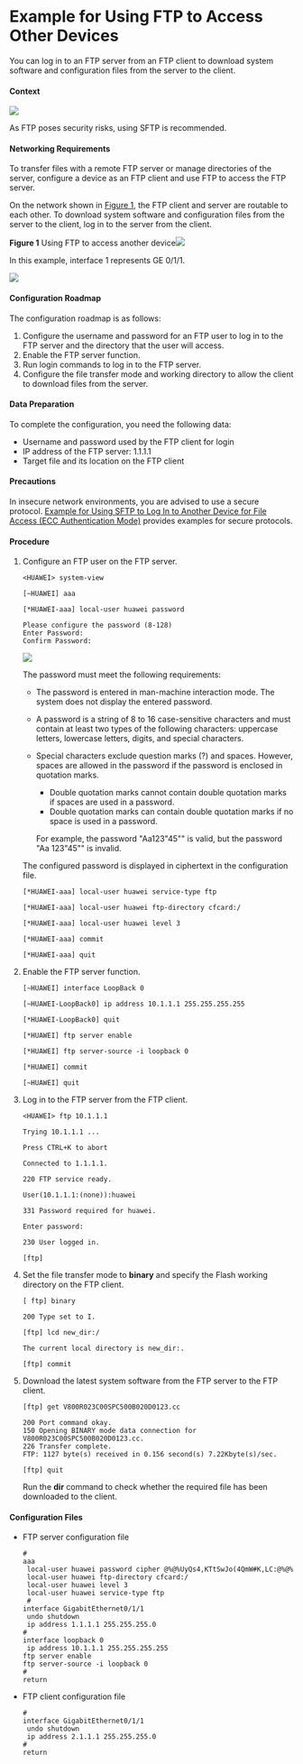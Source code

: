 Example for Using FTP to Access Other Devices
=============================================

You can log in to an FTP server from an FTP client to download system software and configuration files from the server to the client.

#### Context

![](../../../../public_sys-resources/note_3.0-en-us.png) 

As FTP poses security risks, using SFTP is recommended.



#### Networking Requirements

To transfer files with a remote FTP server or manage directories of the server, configure a device as an FTP client and use FTP to access the FTP server.

On the network shown in [Figure 1](#EN-US_TASK_0172360139__fig_dc_vrp_basic_cfg_011201), the FTP client and server are routable to each other. To download system software and configuration files from the server to the client, log in to the server from the client.

**Figure 1** Using FTP to access another device![](../../../../public_sys-resources/note_3.0-en-us.png) 

In this example, interface 1 represents GE 0/1/1.


  
![](images/fig_dc_vrp_basic_cfg_011201.png)

#### Configuration Roadmap

The configuration roadmap is as follows:

1. Configure the username and password for an FTP user to log in to the FTP server and the directory that the user will access.
2. Enable the FTP server function.
3. Run login commands to log in to the FTP server.
4. Configure the file transfer mode and working directory to allow the client to download files from the server.

#### Data Preparation

To complete the configuration, you need the following data:

* Username and password used by the FTP client for login
* IP address of the FTP server: 1.1.1.1
* Target file and its location on the FTP client

#### Precautions

In insecure network environments, you are advised to use a secure protocol. [Example for Using SFTP to Log In to Another Device for File Access (ECC Authentication Mode)](dc_vrp_basic_cfg_0121.html) provides examples for secure protocols.


#### Procedure

1. Configure an FTP user on the FTP server.
   
   
   ```
   <HUAWEI> system-view
   ```
   ```
   [~HUAWEI] aaa
   ```
   ```
   [*HUAWEI-aaa] local-user huawei password
   ```
   ```
   Please configure the password (8-128)
   Enter Password:
   Confirm Password:
   ```
   ![](../../../../public_sys-resources/note_3.0-en-us.png) 
   
   The password must meet the following requirements:
   
   * The password is entered in man-machine interaction mode. The system does not display the entered password.
   * A password is a string of 8 to 16 case-sensitive characters and must contain at least two types of the following characters: uppercase letters, lowercase letters, digits, and special characters.
   * Special characters exclude question marks (?) and spaces. However, spaces are allowed in the password if the password is enclosed in quotation marks.
     + Double quotation marks cannot contain double quotation marks if spaces are used in a password.
     + Double quotation marks can contain double quotation marks if no space is used in a password.
     
     For example, the password "Aa123"45"" is valid, but the password "Aa 123"45"" is invalid.
   
   The configured password is displayed in ciphertext in the configuration file.
   
   ```
   [*HUAWEI-aaa] local-user huawei service-type ftp
   ```
   ```
   [*HUAWEI-aaa] local-user huawei ftp-directory cfcard:/
   ```
   ```
   [*HUAWEI-aaa] local-user huawei level 3
   ```
   ```
   [*HUAWEI-aaa] commit
   ```
   ```
   [*HUAWEI-aaa] quit
   ```
2. Enable the FTP server function.
   
   
   ```
   [~HUAWEI] interface LoopBack 0
   ```
   ```
   [~HUAWEI-LoopBack0] ip address 10.1.1.1 255.255.255.255
   ```
   ```
   [*HUAWEI-LoopBack0] quit
   ```
   ```
   [*HUAWEI] ftp server enable
   ```
   ```
   [*HUAWEI] ftp server-source -i loopback 0
   ```
   ```
   [*HUAWEI] commit
   ```
   ```
   [~HUAWEI] quit
   ```
3. Log in to the FTP server from the FTP client.
   
   
   ```
   <HUAWEI> ftp 10.1.1.1
   ```
   ```
   Trying 10.1.1.1 ...
   ```
   ```
   Press CTRL+K to abort
   ```
   ```
   Connected to 1.1.1.1.
   ```
   ```
   220 FTP service ready.
   ```
   ```
   User(10.1.1.1:(none)):huawei
   ```
   ```
   331 Password required for huawei.
   ```
   ```
   Enter password:
   ```
   ```
   230 User logged in.  
   ```
   ```
   [ftp]
   ```
4. Set the file transfer mode to **binary** and specify the Flash working directory on the FTP client.
   
   
   ```
   [ ftp] binary
   ```
   ```
   200 Type set to I.
   ```
   ```
   [ftp] lcd new_dir:/
   ```
   ```
   The current local directory is new_dir:.
   ```
   ```
   [ftp] commit
   ```
5. Download the latest system software from the FTP server to the FTP client.
   
   
   ```
   [ftp] get V800R023C00SPC500B020D0123.cc
   ```
   ```
   200 Port command okay.
   150 Opening BINARY mode data connection for V800R023C00SPC500B020D0123.cc.
   226 Transfer complete.
   FTP: 1127 byte(s) received in 0.156 second(s) 7.22Kbyte(s)/sec.
   ```
   ```
   [ftp] quit
   ```
   
   Run the **dir** command to check whether the required file has been downloaded to the client.

#### Configuration Files

* FTP server configuration file
  
  ```
  #
  aaa
   local-user huawei password cipher @%@%UyQs4,KTtSwJo(4QmW#K,LC:@%@%
   local-user huawei ftp-directory cfcard:/
   local-user huawei level 3
   local-user huawei service-type ftp
   #
  interface GigabitEthernet0/1/1
   undo shutdown
   ip address 1.1.1.1 255.255.255.0
  #
  interface loopback 0
   ip address 10.1.1.1 255.255.255.255
  ftp server enable
  ftp server-source -i loopback 0
  #
  return
  ```
* FTP client configuration file
  
  ```
  #
  interface GigabitEthernet0/1/1
   undo shutdown
   ip address 2.1.1.1 255.255.255.0
  #
  return
  ```